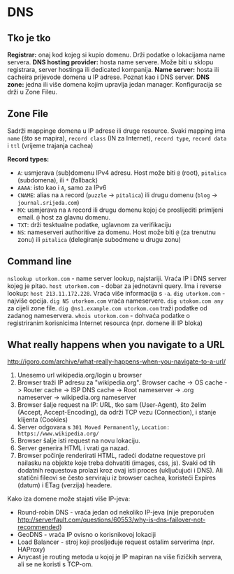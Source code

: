 # DNS

## Tko je tko
**Registrar:** onaj kod kojeg si kupio domenu. Drži podatke o lokacijama name servera.
**DNS hosting provider:** hosta name servere. Može biti u sklopu registrara, server hostinga ili dedicated kompanija.
**Name server:** hosta ili cacheira prijevode domena u IP adrese. Poznat kao i DNS server.
**DNS zone:** jedna ili više domena kojim upravlja jedan manager. Konfiguracija se drži u Zone Fileu.

## Zone File
Sadrži mappinge domena u IP adrese ili druge resource. Svaki mapping ima `name` (što se mapira),
`record class` (IN za Internet), `record type`, `record data` i `ttl` (vrijeme trajanja cachea)

**Record types:**
* `A`: usmjerava (sub)domenu IPv4 adresu. Host može biti `@` (root), `pitalica` (subdomena), ili `*` (fallback)
* `AAAA`: isto kao i `A`, samo za IPv6
* `CNAME`: alias na `A` record (`puzzle` -> `pitalica`) ili drugu domenu (`blog` -> `journal.srijeda.com`)
* `MX`: usmjerava na `A` record ili drugu domenu kojoj će proslijediti primljeni email. `@` host za glavnu domenu.
* `TXT`: drži tesktualne podatke, uglavnom za verifikaciju
* `NS`: nameserveri authoritive za domenu. Host može biti `@` (za trenutnu zonu) ili `pitalica` (delegiranje subodmene u drugu zonu)

## Command line
`nslookup utorkom.com` - name server lookup, najstariji. Vraća IP i DNS server kojeg je pitao.
`host utorkom.com` - dobar za jednotavni query. Ima i reverse lookup: `host 213.11.172.228`. Vraća više informacija s `-a`.
`dig utorkom.com` - najviše opcija. `dig NS utorkom.com` vraća nameservere. `dig utokom.com any` za cijeli zone file. `dig @ns1.example.com utorkom.com` traži podatke od zadanog nameservera.
`whois utorkom.com` - dohvaća podatke o registriranim korisnicima Internet resourca (npr. domene ili IP bloka)


## What really happens when you navigate to a URL
http://igoro.com/archive/what-really-happens-when-you-navigate-to-a-url/

1. Unesemo url wikipedia.org/login u browser
2. Browser traži IP adresu za "wikipedia.org". Browser cache -> OS cache -> Router cache
   -> ISP DNS cache -> Root nameserver -> .org nameserver -> wikipedia.org nameserver
3. Browser šalje request na IP: URL, tko sam (User-Agent), što želim (Accept, Accept-Encoding),
   da održi TCP vezu (Connection), i stanje klijenta (Cookies)
4. Server odgovara s `301 Moved Permanently`, `Location: https://www.wikipedia.org/`
5. Browser šalje isti request na novu lokaciju.
6. Server generira HTML i vrati ga nazad.
7. Browser počinje renderirati HTML, radeći dodatne requestove pri nailasku na
   objekte koje treba dohvatiti (images, css, js). Svaki od tih dodatnih requestova
   prolazi kroz ovaj isti proces (uključujući i DNS). Ali statični fileovi se često
   serviraju iz browser cachea, koristeći Expires (datum) i ETag (verzija) headere.

Kako iza domene može stajati više IP-jeva:
 - Round-robin DNS - vraća jedan od nekoliko IP-jeva (nije preporučen http://serverfault.com/questions/60553/why-is-dns-failover-not-recommended)
 - GeoDNS - vraća IP ovisno o korisnikovoj lokaciji
 - Load Balancer - stroj koji prosljeđuje request ostalim serverima (npr. HAProxy)
 - Anycast je routing metoda u kojoj je IP mapiran na više fizičkih servera, ali se ne koristi s TCP-om.
